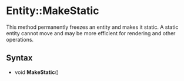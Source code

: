 # Entity::MakeStatic #
This method permanently freezes an entity and makes it static. A static entity cannot move and may be more efficient for rendering and other operations.

## Syntax ##
- void **MakeStatic**()

